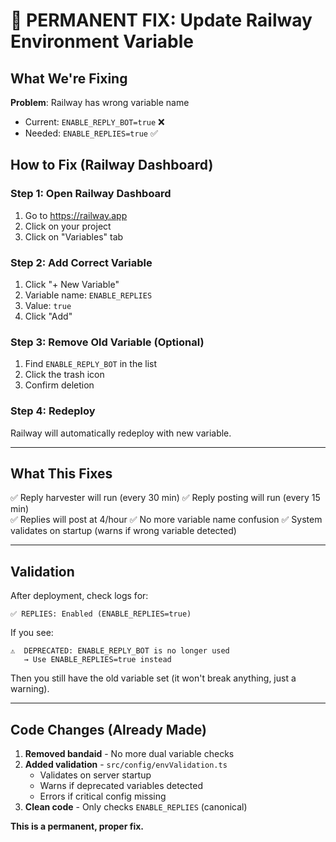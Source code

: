 # 🔧 PERMANENT FIX: Update Railway Environment Variable

## What We're Fixing

**Problem**: Railway has wrong variable name
- Current: `ENABLE_REPLY_BOT=true` ❌
- Needed: `ENABLE_REPLIES=true` ✅

## How to Fix (Railway Dashboard)

### Step 1: Open Railway Dashboard
1. Go to https://railway.app
2. Click on your project
3. Click on "Variables" tab

### Step 2: Add Correct Variable
1. Click "+ New Variable"
2. Variable name: `ENABLE_REPLIES`
3. Value: `true`
4. Click "Add"

### Step 3: Remove Old Variable (Optional)
1. Find `ENABLE_REPLY_BOT` in the list
2. Click the trash icon
3. Confirm deletion

### Step 4: Redeploy
Railway will automatically redeploy with new variable.

---

## What This Fixes

✅ Reply harvester will run (every 30 min)
✅ Reply posting will run (every 15 min)  
✅ Replies will post at 4/hour
✅ No more variable name confusion
✅ System validates on startup (warns if wrong variable detected)

---

## Validation

After deployment, check logs for:
```
✅ REPLIES: Enabled (ENABLE_REPLIES=true)
```

If you see:
```
⚠️  DEPRECATED: ENABLE_REPLY_BOT is no longer used
   → Use ENABLE_REPLIES=true instead
```

Then you still have the old variable set (it won't break anything, just a warning).

---

## Code Changes (Already Made)

1. **Removed bandaid** - No more dual variable checks
2. **Added validation** - `src/config/envValidation.ts`
   - Validates on server startup
   - Warns if deprecated variables detected
   - Errors if critical config missing
3. **Clean code** - Only checks `ENABLE_REPLIES` (canonical)

**This is a permanent, proper fix.**
